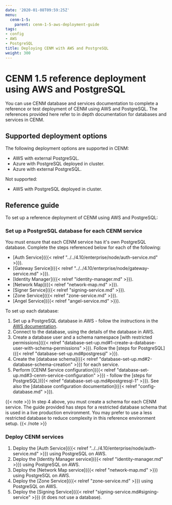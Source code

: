 ```yaml
---
date: '2020-01-08T09:59:25Z'
menu:
  cenm-1-5:
    parent: cenm-1-5-aws-deployment-guide
tags:
- config
- AWS
- PostgreSQL
title: Deploying CENM with AWS and PostgreSQL
weight: 300
---
```


# CENM 1.5 reference deployment using AWS and PostgreSQL

You can use CENM database and services documentation to complete a reference or test deployment of CENM using AWS and PostgreSQL. The references provided here refer to in depth documentation for databases and services in CENM.

## Supported deployment options

The following deployment options are supported in CENM:

* AWS with external PostgreSQL.
* Azure with PostgreSQL deployed in cluster.
* Azure with external PostgreSQL.

Not supported:

* AWS with PostgreSQL deployed in cluster.

## Reference guide

To set up a reference deployment of CENM using AWS and PostgreSQL:

### Set up a PostgreSQL database for each CENM service

You must ensure that each CENM service has it's own PostgreSQL database. Complete the steps referenced below for each of the following:

* [Auth Service]({{< relref "../../4.10/enterprise/node/auth-service.md" >}}).
* [Gateway Service]({{< relref "../../4.10/enterprise/node/gateway-service.md" >}}).
* [Identity Manager]({{< relref "identity-manager.md" >}}).
* [Network Map]({{< relref "network-map.md" >}}).
* [Signer Service]({{< relref "signing-service.md" >}}).
* [Zone Service]({{< relref "zone-service.md" >}}).
* [Angel Service]({{< relref "angel-service.md" >}}).

To set up each database:

1. Set up a PostgreSQL database in AWS - follow the instructions in the [AWS documentation](https://aws.amazon.com/rds/postgresql).
2. Connect to the database, using the details of the database in AWS.
3. Create a database user and a schema namespace [with restricted permissions]({{< relref "database-set-up.md#1-create-a-database-user-with-schema-permissions" >}}). Follow the [steps for PostgreSQL]({{< relref "database-set-up.md#postgresql" >}}).
4. Create the [database schema]({{< relref "database-set-up.md#2-database-schema-creation" >}}) for each service.
5. Perform [CENM Service configuration]({{< relref "database-set-up.md#3-cenm-service-configuration" >}}) - follow the [steps for PostgreSQL]({{< relref "database-set-up.md#postgresql-1" >}}). See also the [database configuration documentation]({{< relref "config-database.md" >}}).

{{< note >}}
In step 4 above, you must create a schema for each CENM service. The guide provided has steps for a restricted database schema that is used in a live production environment. You may prefer to use a less restricted database to reduce complexity in this reference environment setup.
{{< /note >}}

### Deploy CENM services

1. Deploy the [Auth Service]({{< relref "../../4.10/enterprise/node/auth-service.md" >}}) using PostgreSQL on AWS.
2. Deploy the [Identity Manager service]({{< relref "identity-manager.md" >}}) using PostgreSQL on AWS.
3. Deploy the [Network Map service]({{< relref "network-map.md" >}}) using PostgreSQL on AWS.
4. Deploy the [Zone Service]({{< relref "zone-service.md" >}}) using PostgreSQL on AWS.
5. Deploy the [Signing Service]({{< relref "signing-service.md#signing-service" >}}) (it does not use a database).
